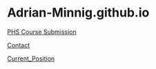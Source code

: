 # Adrian-Minnig.github.io

[PHS Course Submission](https://adrian-minnig.github.io/PHS_Course_Submission)

[Contact](https://adrian-minnig.github.io/contact)

[Current_Position](http://www.vphi.ch/ueber_uns/team/minnig_adrian/index_ger.html)

